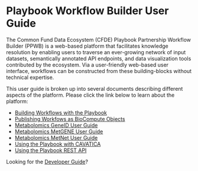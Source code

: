 # Playbook Workflow Builder User Guide

The Common Fund Data Ecosystem (CFDE) Playbook Partnership Workflow Builder (PPWB) is a web-based platform that facilitates knowledge resolution by enabling users to traverse an ever-growing network of input datasets, semantically annotated API endpoints, and data visualization tools contributed by the ecosystem. Via a user-friendly web-based user interface, workflows can be constructed from these building-blocks without technical expertise.

This user guide is broken up into several documents describing different aspects of the platform. Please click the link below to learn about the platform:
- [Building Workflows with the Playbook](./workflows.md)
- [Publishing Workfows as BioCompute Objects](./biocompute.md)
- [Metabolomics GeneID User Guide](./geneidconv.md)
- [Metabolomics MetGENE User Guide](./metgene.md)
- [Metabolomics MetNet User Guide](./metnet.md)
- [Using the Playbook with CAVATICA](./cavatica.md)
- [Using the Playbook REST API](./api.md)

Looking for the [Developer Guide](../index.md)?
